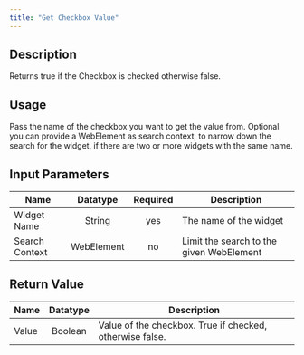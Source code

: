 ```yaml
---
title: "Get Checkbox Value"
---
```

## Description
Returns true if the Checkbox is checked otherwise false.

## Usage
Pass the name of the checkbox you want to get the value from.
Optional you can provide a WebElement as search context, to narrow down the search for the widget, if there are two or more widgets with the same name.

## Input Parameters

Name | Datatype | Required | Description
---- |:--------:| :-------:|---------------
Widget Name | String | yes | The name of the widget
Search Context | WebElement | no | Limit the search to the given WebElement

## Return Value

Name | Datatype | Description
---- | :---------: | ---------------
Value | Boolean | Value of the checkbox. True if checked, otherwise false.
